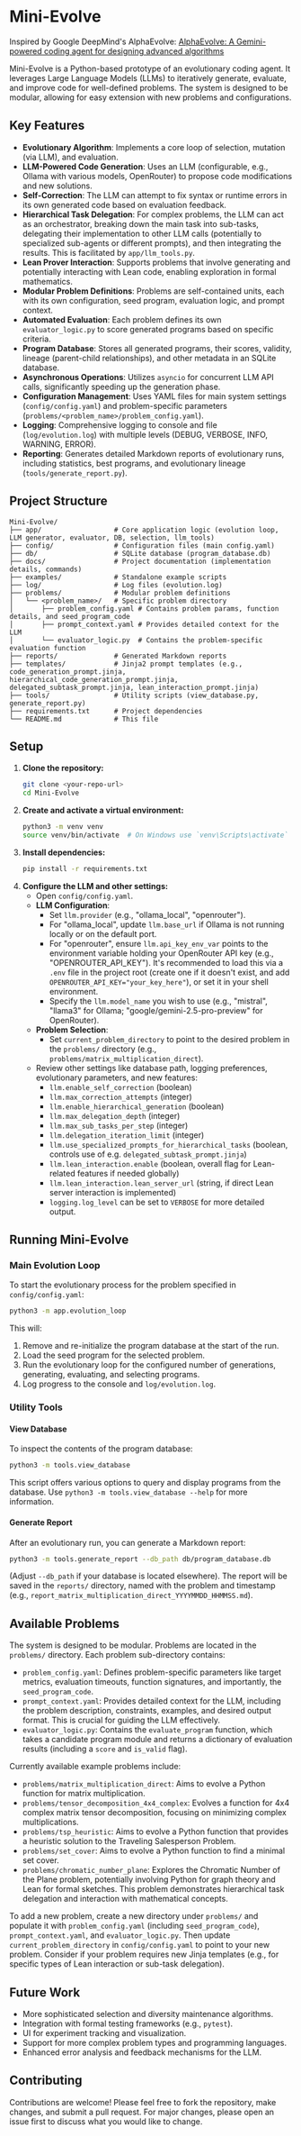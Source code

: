 # Mini-Evolve
Inspired by Google DeepMind's AlphaEvolve: [AlphaEvolve: A Gemini-powered coding agent for designing advanced algorithms](https://deepmind.google/discover/blog/alphaevolve-a-gemini-powered-coding-agent-for-designing-advanced-algorithms/)

Mini-Evolve is a Python-based prototype of an evolutionary coding agent. It leverages Large Language Models (LLMs) to iteratively generate, evaluate, and improve code for well-defined problems. The system is designed to be modular, allowing for easy extension with new problems and configurations.

## Key Features
- **Evolutionary Algorithm**: Implements a core loop of selection, mutation (via LLM), and evaluation.
- **LLM-Powered Code Generation**: Uses an LLM (configurable, e.g., Ollama with various models, OpenRouter) to propose code modifications and new solutions.
- **Self-Correction**: The LLM can attempt to fix syntax or runtime errors in its own generated code based on evaluation feedback.
- **Hierarchical Task Delegation**: For complex problems, the LLM can act as an orchestrator, breaking down the main task into sub-tasks, delegating their implementation to other LLM calls (potentially to specialized sub-agents or different prompts), and then integrating the results. This is facilitated by `app/llm_tools.py`.
- **Lean Prover Interaction**: Supports problems that involve generating and potentially interacting with Lean code, enabling exploration in formal mathematics.
- **Modular Problem Definitions**: Problems are self-contained units, each with its own configuration, seed program, evaluation logic, and prompt context.
- **Automated Evaluation**: Each problem defines its own `evaluator_logic.py` to score generated programs based on specific criteria.
- **Program Database**: Stores all generated programs, their scores, validity, lineage (parent-child relationships), and other metadata in an SQLite database.
- **Asynchronous Operations**: Utilizes `asyncio` for concurrent LLM API calls, significantly speeding up the generation phase.
- **Configuration Management**: Uses YAML files for main system settings (`config/config.yaml`) and problem-specific parameters (`problems/<problem_name>/problem_config.yaml`).
- **Logging**: Comprehensive logging to console and file (`log/evolution.log`) with multiple levels (DEBUG, VERBOSE, INFO, WARNING, ERROR).
- **Reporting**: Generates detailed Markdown reports of evolutionary runs, including statistics, best programs, and evolutionary lineage (`tools/generate_report.py`).

## Project Structure
```
Mini-Evolve/
├── app/                  # Core application logic (evolution loop, LLM generator, evaluator, DB, selection, llm_tools)
├── config/               # Configuration files (main config.yaml)
├── db/                   # SQLite database (program_database.db)
├── docs/                 # Project documentation (implementation details, commands)
├── examples/             # Standalone example scripts
├── log/                  # Log files (evolution.log)
├── problems/             # Modular problem definitions
│   └── <problem_name>/   # Specific problem directory
│       ├── problem_config.yaml # Contains problem params, function details, and seed_program_code
│       ├── prompt_context.yaml # Provides detailed context for the LLM
│       └── evaluator_logic.py  # Contains the problem-specific evaluation function
├── reports/              # Generated Markdown reports
├── templates/            # Jinja2 prompt templates (e.g., code_generation_prompt.jinja, hierarchical_code_generation_prompt.jinja, delegated_subtask_prompt.jinja, lean_interaction_prompt.jinja)
├── tools/                # Utility scripts (view_database.py, generate_report.py)
├── requirements.txt      # Project dependencies
└── README.md             # This file
```

## Setup
1.  **Clone the repository:**
    ```bash
    git clone <your-repo-url>
    cd Mini-Evolve
    ```
2.  **Create and activate a virtual environment:**
    ```bash
    python3 -m venv venv
    source venv/bin/activate  # On Windows use `venv\Scripts\activate`
    ```
3.  **Install dependencies:**
    ```bash
    pip install -r requirements.txt
    ```
4.  **Configure the LLM and other settings:**
    - Open `config/config.yaml`.
    - **LLM Configuration**:
        - Set `llm.provider` (e.g., "ollama_local", "openrouter").
        - For "ollama_local", update `llm.base_url` if Ollama is not running locally or on the default port.
        - For "openrouter", ensure `llm.api_key_env_var` points to the environment variable holding your OpenRouter API key (e.g., "OPENROUTER_API_KEY"). It's recommended to load this via a `.env` file in the project root (create one if it doesn't exist, and add `OPENROUTER_API_KEY="your_key_here"`), or set it in your shell environment.
        - Specify the `llm.model_name` you wish to use (e.g., "mistral", "llama3" for Ollama; "google/gemini-2.5-pro-preview" for OpenRouter).
    - **Problem Selection**:
        - Set `current_problem_directory` to point to the desired problem in the `problems/` directory (e.g., `problems/matrix_multiplication_direct`).
    - Review other settings like database path, logging preferences, evolutionary parameters, and new features:
        - `llm.enable_self_correction` (boolean)
        - `llm.max_correction_attempts` (integer)
        - `llm.enable_hierarchical_generation` (boolean)
        - `llm.max_delegation_depth` (integer)
        - `llm.max_sub_tasks_per_step` (integer)
        - `llm.delegation_iteration_limit` (integer)
        - `llm.use_specialized_prompts_for_hierarchical_tasks` (boolean, controls use of e.g. `delegated_subtask_prompt.jinja`)
        - `llm.lean_interaction.enable` (boolean, overall flag for Lean-related features if needed globally)
        - `llm.lean_interaction.lean_server_url` (string, if direct Lean server interaction is implemented)
        - `logging.log_level` can be set to `VERBOSE` for more detailed output.

## Running Mini-Evolve

### Main Evolution Loop
To start the evolutionary process for the problem specified in `config/config.yaml`:
```bash
python3 -m app.evolution_loop
```
This will:
1. Remove and re-initialize the program database at the start of the run.
2. Load the seed program for the selected problem.
3. Run the evolutionary loop for the configured number of generations, generating, evaluating, and selecting programs.
4. Log progress to the console and `log/evolution.log`.

### Utility Tools

#### View Database
To inspect the contents of the program database:
```bash
python3 -m tools.view_database
```
This script offers various options to query and display programs from the database. Use `python3 -m tools.view_database --help` for more information.

#### Generate Report
After an evolutionary run, you can generate a Markdown report:
```bash
python3 -m tools.generate_report --db_path db/program_database.db
```
(Adjust `--db_path` if your database is located elsewhere).
The report will be saved in the `reports/` directory, named with the problem and timestamp (e.g., `report_matrix_multiplication_direct_YYYYMMDD_HHMMSS.md`).

## Available Problems
The system is designed to be modular. Problems are located in the `problems/` directory. Each problem sub-directory contains:
- `problem_config.yaml`: Defines problem-specific parameters like target metrics, evaluation timeouts, function signatures, and importantly, the `seed_program_code`.
- `prompt_context.yaml`: Provides detailed context for the LLM, including the problem description, constraints, examples, and desired output format. This is crucial for guiding the LLM effectively.
- `evaluator_logic.py`: Contains the `evaluate_program` function, which takes a candidate program module and returns a dictionary of evaluation results (including a `score` and `is_valid` flag).

Currently available example problems include:
- `problems/matrix_multiplication_direct`: Aims to evolve a Python function for matrix multiplication.
- `problems/tensor_decomposition_4x4_complex`: Evolves a function for 4x4 complex matrix tensor decomposition, focusing on minimizing complex multiplications.
- `problems/tsp_heuristic`: Aims to evolve a Python function that provides a heuristic solution to the Traveling Salesperson Problem.
- `problems/set_cover`: Aims to evolve a Python function to find a minimal set cover.
- `problems/chromatic_number_plane`: Explores the Chromatic Number of the Plane problem, potentially involving Python for graph theory and Lean for formal sketches. This problem demonstrates hierarchical task delegation and interaction with mathematical concepts.

To add a new problem, create a new directory under `problems/` and populate it with `problem_config.yaml` (including `seed_program_code`), `prompt_context.yaml`, and `evaluator_logic.py`. Then update `current_problem_directory` in `config/config.yaml` to point to your new problem.
Consider if your problem requires new Jinja templates (e.g., for specific types of Lean interaction or sub-task delegation).

## Future Work
- More sophisticated selection and diversity maintenance algorithms.
- Integration with formal testing frameworks (e.g., `pytest`).
- UI for experiment tracking and visualization.
- Support for more complex problem types and programming languages.
- Enhanced error analysis and feedback mechanisms for the LLM.

## Contributing
Contributions are welcome! Please feel free to fork the repository, make changes, and submit a pull request. For major changes, please open an issue first to discuss what you would like to change. 